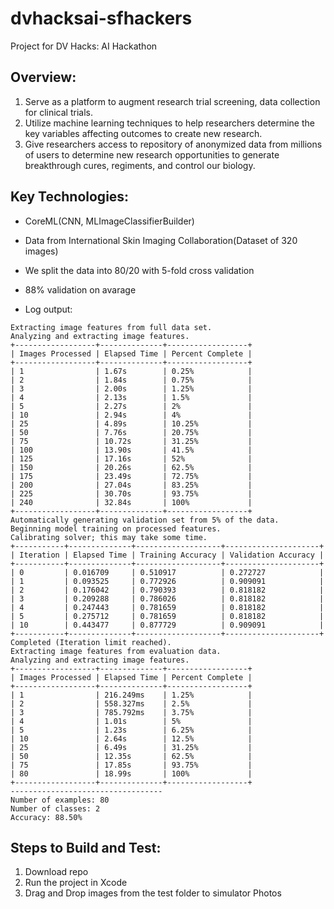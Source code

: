 # dvhacksai-sfhackers
Project for DV Hacks: AI Hackathon


## Overview:
1. Serve as a platform to augment research trial screening, data collection for clinical trials. 
2. Utilize machine learning techniques to help researchers determine the key variables affecting outcomes to create new research.
3. Give researchers access to repository of anonymized data from millions of users to determine new research opportunities to generate breakthrough cures, regiments, and control our biology.

## Key Technologies:
- CoreML(CNN, MLImageClassifierBuilder)
- Data from International Skin Imaging Collaboration(Dataset of 320 images)
- We split the data into 80/20 with 5-fold cross validation
- 88% validation on avarage 

- Log output:

```
Extracting image features from full data set.
Analyzing and extracting image features.
+------------------+--------------+------------------+
| Images Processed | Elapsed Time | Percent Complete |
+------------------+--------------+------------------+
| 1                | 1.67s        | 0.25%            |
| 2                | 1.84s        | 0.75%            |
| 3                | 2.00s        | 1.25%            |
| 4                | 2.13s        | 1.5%             |
| 5                | 2.27s        | 2%               |
| 10               | 2.94s        | 4%               |
| 25               | 4.89s        | 10.25%           |
| 50               | 7.76s        | 20.75%           |
| 75               | 10.72s       | 31.25%           |
| 100              | 13.90s       | 41.5%            |
| 125              | 17.16s       | 52%              |
| 150              | 20.26s       | 62.5%            |
| 175              | 23.49s       | 72.75%           |
| 200              | 27.04s       | 83.25%           |
| 225              | 30.70s       | 93.75%           |
| 240              | 32.84s       | 100%             |
+------------------+--------------+------------------+
Automatically generating validation set from 5% of the data.
Beginning model training on processed features. 
Calibrating solver; this may take some time.
+-----------+--------------+-------------------+---------------------+
| Iteration | Elapsed Time | Training Accuracy | Validation Accuracy |
+-----------+--------------+-------------------+---------------------+
| 0         | 0.016709     | 0.510917          | 0.272727            |
| 1         | 0.093525     | 0.772926          | 0.909091            |
| 2         | 0.176042     | 0.790393          | 0.818182            |
| 3         | 0.209288     | 0.786026          | 0.818182            |
| 4         | 0.247443     | 0.781659          | 0.818182            |
| 5         | 0.275712     | 0.781659          | 0.818182            |
| 10        | 0.443477     | 0.877729          | 0.909091            |
+-----------+--------------+-------------------+---------------------+
Completed (Iteration limit reached).
Extracting image features from evaluation data.
Analyzing and extracting image features.
+------------------+--------------+------------------+
| Images Processed | Elapsed Time | Percent Complete |
+------------------+--------------+------------------+
| 1                | 216.249ms    | 1.25%            |
| 2                | 558.327ms    | 2.5%             |
| 3                | 785.792ms    | 3.75%            |
| 4                | 1.01s        | 5%               |
| 5                | 1.23s        | 6.25%            |
| 10               | 2.64s        | 12.5%            |
| 25               | 6.49s        | 31.25%           |
| 50               | 12.35s       | 62.5%            |
| 75               | 17.85s       | 93.75%           |
| 80               | 18.99s       | 100%             |
+------------------+--------------+------------------+
----------------------------------
Number of examples: 80
Number of classes: 2
Accuracy: 88.50%
```

## Steps to Build and Test:
1. Download repo
2. Run the project in Xcode
3. Drag and Drop images from the test folder to simulator Photos 

